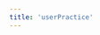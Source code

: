 ```yaml
---
title: 'userPractice'
---
```


<script setup>
  import TheShowCase from "@/views/showcase/TheShowCase.vue"
</script>

<TheShowCase />
